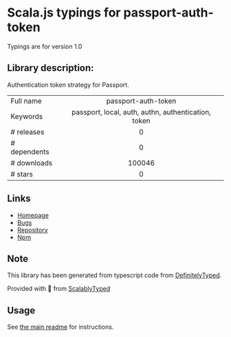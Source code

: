 
# Scala.js typings for passport-auth-token

Typings are for version 1.0

## Library description:
Authentication token strategy for Passport.

|                    |                 |
| ------------------ | :-------------: |
| Full name          | passport-auth-token |
| Keywords           | passport, local, auth, authn, authentication, token |
| # releases         | 0 |
| # dependents       | 0 |
| # downloads        | 100046 |
| # stars            | 0 |

## Links
- [Homepage](https://github.com/mbell8903/passport-auth-token)
- [Bugs](http://github.com/mbell8903/passport-auth-token/issues)
- [Repository](https://github.com/mbell8903/passport-auth-token)
- [Npm](https://www.npmjs.com/package/passport-auth-token)
    


## Note
This library has been generated from typescript code from [DefinitelyTyped](https://definitelytyped.org).

Provided with :purple_heart: from [ScalablyTyped](https://github.com/oyvindberg/ScalablyTyped)

## Usage
See [the main readme](../../readme.md) for instructions.


